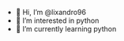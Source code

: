 - 👋 Hi, I’m @lixandro96
- 👀 I’m interested in python 
- 🌱 I’m currently learning python


<!---
lixandro96/lixandro96 is a ✨ special ✨ repository because its `README.md` (this file) appears on your GitHub profile.
You can click the Preview link to take a look at your changes.
--->
